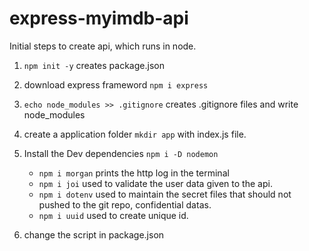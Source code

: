 # express-myimdb-api

Initial steps to create api, which runs in node.

1. `npm init -y` creates package.json
2. download express frameword `npm i express`
3. `echo node_modules >> .gitignore` creates .gitignore files and write node_modules
4. create a application folder `mkdir app` with index.js file.
5. Install the Dev dependencies `npm i -D nodemon`
    - `npm i morgan` prints the http log in the terminal
    - `npm i joi` used to validate the user data given to the api.
    - `npm i dotenv` used to maintain the secret files that should not pushed to the git repo, confidential datas.
    - `npm i uuid` used to create unique id.

6. change the script in package.json